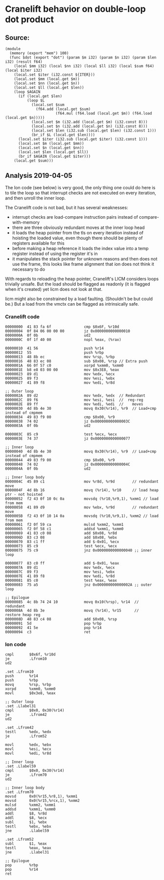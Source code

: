 # Cranelift behavior on double-loop dot product

## Source:

```
(module
  (memory (export "mem") 100)
  (func $dot (export "dot") (param $m i32) (param $n i32) (param $len i32) (result f64)
    (local $mm i32) (local $nn i32) (local $ll i32) (local $sum f64) (local $iter i32)
    (local.set $iter (i32.const ${ITER}))
    (local.set $mm (local.get $m))
    (local.set $nn (local.get $n))
    (local.set $ll (local.get $len))
    (loop $AGAIN
      (if (local.get $len)
          (loop $L
            (local.set $sum
              (f64.add (local.get $sum)
                       (f64.mul (f64.load (local.get $m)) (f64.load (local.get $n)))))
            (local.set $m (i32.add (local.get $m) (i32.const 8)))
            (local.set $n (i32.add (local.get $n) (i32.const 8)))
            (local.set $len (i32.sub (local.get $len) (i32.const 1)))
            (br_if $L (local.get $len))))
      (local.set $iter (i32.sub (local.get $iter) (i32.const 1)))
      (local.set $m (local.get $mm))
      (local.set $n (local.get $nn))
      (local.set $len (local.get $ll))
      (br_if $AGAIN (local.get $iter)))
    (local.get $sum)))
```

## Analysis 2019-04-05

The Ion code (see below) is very good, the only thing one could do
here is to tile the loop so that interrupt checks are not executed on
every iteration, and then unroll the inner loop.

The Cranelift code is not bad, but it has several weaknesses:

* interrupt checks are load-compare instruction pairs instead of compare-with-memory
* there are three obviously redundant moves at the inner loop head
* it loads the heap pointer from the tls on every iteration instead of hoisting the loaded value, even though there should be plenty of registers available for this
* before making a heap reference it loads the index value into a temp register instead of using the register it's in
* it manipulates the stack pointer for unknown reasons and then does not use the frame, this looks like frame alignment that ion does not think it necessary to do

With regards to reloading the heap pointer, Cranelift's LICM considers
loops trivially unsafe.  But the load should be flagged as readonly
(it is flagged when it's created) yet licm does not look at that.

licm might also be constrained by a load faulting.  (Shouldn't be but
could be.)  But a load from the vmctx can be flagged as intrinsically
safe.


### Cranelift code

```
00000000  41 83 fa 6f               cmp $0x6F, %r10d
00000004  0f 84 06 00 00 00         jz 0x0000000000000010
0000000A  0f 0b                     ud2
0000000C  0f 1f 40 00               nopl %eax, (%rax)

00000010  41 56                     push %r14
00000012  55                        push %rbp
00000013  48 8b ec                  mov %rsp, %rbp
00000016  48 83 ec 08               sub $0x08, %rsp // Extra push
0000001A  66 0f 57 c0               xorpd %xmm0, %xmm0
0000001E  b8 e8 03 00 00            mov $0x3E8, %eax
00000023  89 d1                     mov %edx, %ecx
00000025  89 f3                     mov %esi, %ebx
00000027  41 89 f8                  mov %edi, %r8d

;; Outer loop
0000002A  89 d2                     mov %edx, %edx  // Redundant
0000002C  89 f6                     mov %esi, %esi  //  reg-reg
0000002E  89 ff                     mov %edi, %edi  //    moves
00000030  4d 8b 4e 30               movq 0x30(%r14), %r9  // Load+cmp instead of cmpmem
00000034  49 83 f9 00               cmp $0x00, %r9
00000038  74 02                     jz 0x000000000000003C
0000003A  0f 0b                     ud2

0000003C  85 c9                     test %ecx, %ecx
0000003E  74 37                     jz 0x0000000000000077

;; Inner loop
00000040  4d 8b 4e 30               movq 0x30(%r14), %r9  // Load+cmp instead of cmpmem
00000044  49 83 f9 00               cmp $0x00, %r9
00000048  74 02                     jz 0x000000000000004C
0000004A  0f 0b                     ud2

;; Inner loop body
0000004C  45 89 c1                  mov %r8d, %r9d        // redundant move
0000004F  4d 8b 16                  movq (%r14), %r10     // load heap ptr - not hoisted
00000052  f2 43 0f 10 0c 0a         movsdq (%r10,%r9,1), %xmm1 // load from mem
00000058  41 89 d9                  mov %ebx, %r9d        // redundant move
0000005B  f2 43 0f 10 14 0a         movsdq (%r10,%r9,1), %xmm2 // load from mem
00000061  f2 0f 59 ca               mulsd %xmm2, %xmm1
00000065  f2 0f 58 c1               addsd %xmm1, %xmm0
00000069  41 83 c0 08               add $0x08, %r8d
0000006D  83 c3 08                  add $0x08, %ebx
00000070  83 c1 ff                  add $-0x01, %ecx
00000073  85 c9                     test %ecx, %ecx
00000075  75 c9                     jnz 0x0000000000000040 ;; inner loop

00000077  83 c0 ff                  add $-0x01, %eax
0000007A  89 d1                     mov %edx, %ecx
0000007C  89 f3                     mov %esi, %ebx
0000007E  41 89 f8                  mov %edi, %r8d
00000081  85 c0                     test %eax, %eax
00000083  75 a5                     jnz 0x000000000000002A ;; outer loop

;; Epilogue
00000085  4c 8b 74 24 10            movq 0x10(%rsp), %r14  // redundant 
0000008A  4d 8b 3e                  movq (%r14), %r15      //   restore heap reg
0000008D  48 83 c4 08               add $0x08, %rsp
00000091  5d                        pop %rbp
00000092  41 5e                     pop %r14
00000094  c3                        ret
```

### Ion code

```
cmpl       $0x6f, %r10d
je         .Lfrom10
ud2

.set .Lfrom10
push       %r14
push       %rbp
movq       %rsp, %rbp
xorpd      %xmm0, %xmm0
movl       $0x3e8, %eax

;; Outer loop
.set .Llabel31
cmpl       $0x0, 0x30(%r14)
je         .Lfrom42
ud2

.set .Lfrom42
testl      %edx, %edx
je         .Lfrom52

movl       %edx, %ebx
movl       %esi, %ecx
movl       %edi, %r8d

;; Inner loop
.set .Llabel59
cmpl       $0x0, 0x30(%r14)
je         .Lfrom70
ud2

;; Inner loop body
.set .Lfrom70
movsd      0x0(%r15,%r8,1), %xmm1
movsd      0x0(%r15,%rcx,1), %xmm2
mulsd      %xmm2, %xmm1
addsd      %xmm1, %xmm0
addl       $8, %r8d
addl       $8, %ecx
subl       $1, %ebx
testl      %ebx, %ebx
jne        .Llabel59

.set .Lfrom52
subl       $1, %eax
testl      %eax, %eax
jne        .Llabel31

;; Epilogue
pop        %rbp
pop        %r14
ret
```
